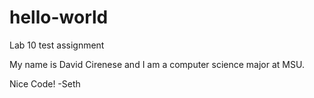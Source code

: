 # hello-world
Lab 10 test assignment

My name is David Cirenese and I am a computer science major at MSU.

Nice Code! -Seth
